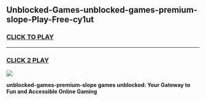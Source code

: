 
## Unblocked-Games-unblocked-games-premium-slope-Play-Free-cy1ut
<h3>
<a href="https://premium76.site?title=unblocked-games-premium-slope&ref=22A">CLICK TO PLAY</a></h3>
<hr>

<h3>
<a href="https://premium76.site?title=unblocked-games-premium-slope&ref=22A">CLICK 2 PLAY</a>
  
</h3>

<a href="https://premium76.site?title=unblocked-games-premium-slope&ref=22A"><img src="https://clearcache.store/games.png"></a>


**unblocked-games-premium-slope games unblocked: Your Gateway to Fun and Accessible Online Gaming**
